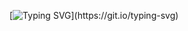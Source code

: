 [![Typing SVG](https://readme-typing-svg.demolab.com?font=Bitcount+Prop+Single&weight=500&pause=1000&center=true&vCenter=true&width=435&lines=Management+Associate;Cloud+Engineer;DevOps+Engineer+;Work+hard%2C+Play+hard+!)](https://git.io/typing-svg)
<!---
310038/310038 is a ✨ special ✨ repository because its `README.md` (this file) appears on your GitHub profile.
You can click the Preview link to take a look at your changes.
--->
